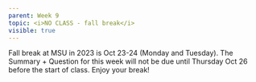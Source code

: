 ```yaml
---
parent: Week 9
topic: <i>NO CLASS - fall break</i>
visible: true
---
```


Fall break at MSU in 2023 is Oct 23-24 (Monday and Tuesday). The Summary + Question for this week will not be due until Thursday Oct 26 before the start of class. Enjoy your break!